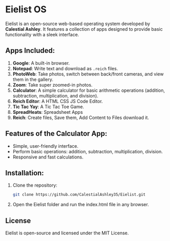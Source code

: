 # Eielist OS

Eielist is an open-source web-based operating system developed by **Calestial Ashley**. It features a collection of apps designed to provide basic functionality with a sleek interface.

## Apps Included:
1. **Google**: A built-in browser.
2. **Notepad**: Write text and download as `.reich` files.
3. **PhotoWeb**: Take photos, switch between back/front cameras, and view them in the gallery.
4. **Zoom**: Take super zoomed-in photos.
5. **Calculator**: A simple calculator for basic arithmetic operations (addition, subtraction, multiplication, and division).
6. **Reich Editor**: A HTML CSS JS Code Editor.
7. **Tic Tac Yay**: A Tic Tac Toe Game.
8. **SpreadHeats**: Spreadsheet Apps
9. **Reich**: Create files, Save them, Add Content to Files download it.

## Features of the Calculator App:
- Simple, user-friendly interface.
- Perform basic operations: addition, subtraction, multiplication, division.
- Responsive and fast calculations.

## Installation:
1. Clone the repository:
   ```bash
   git clone https://github.com/CalestialAshley35/Eielist.git

2. Open the Eielist folder and run the index.html file in any browser.

## License
Eielist is open-source and licensed under the MIT License.

